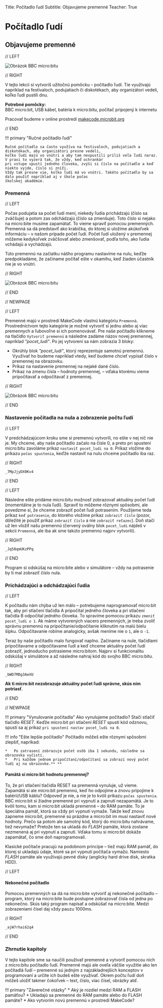 Title:   Počítadlo ľudí
Subtitle:   Objavujeme premenné 
Teacher:	True

# Počítadlo ľudí
## Objavujeme premenné

// LEFT

![Obrázok BBC micro:bitu](images/pocitadlo_ludi.jpg)

// RIGHT

<div markdown="1" class="lection-desc">
V tejto lekcii si vytvoríš užitočnú pomôcku – počítadlo ľudí. Tie využívajú napríklad na festivaloch, podujatiach
či diskotékach, aby organizátori vedeli, koľko ľudí pustili dnu.
</div>

**Potrebné pomôcky:**  
BBC micro:bit, USB kábel, batéria k micro:bitu, počítač pripojený k internetu

Pracovať budeme v online prostredí [makecode.microbit.org](https://makecode.microbit.org/)

// END

!!! primary "Ručné počítadlo ľudí"

	Ručné počítadlo sa často využíva na festivaloch, podujatiach a diskotékach, aby organizátori presne vedeli,
	koľko ľudí majú vo vnútri a aby tam nevpustili príliš veľa ľudí naraz. V praxi to vyzerá tak, že vždy, keď ochrankár
	pri vstupe vpustí jedného človeka, zvýši si číslo na počítadle a keď niekto vyjde, číslo si zníži.
	Vždy tak presne vie, koľko ľudí má vo vnútri. Takéto počítadlo by sa dalo použiť napríklad aj v škole počas
	školskej akadémie.

### Premenná

// LEFT

Počas podujatia sa počet ľudí mení, niekedy ľudia prichádzajú (číslo sa zväčšuje)
a potom zas odchádzajú (číslo sa zmenšuje). Toto číslo si nejako na micro:bite musíme zapamätať.
To vieme spraviť pomocou premenných. Premenná sa dá predstaviť ako krabička, do ktorej si uložíme
akúkoľvek informáciu – v našom prípade počet ľudí. Počet ľudí uložený v premennej môžeme kedykoľvek
zväčšovať alebo zmenšovať, podľa toho, ako ľudia vchádajú a vychádzajú.

Túto premennú na začiatku nášho programu nastavíme na nulu, keďže predpokladáme,
že začíname počítať ešte v okamihu, keď žiaden účastník nie je vo vnútri.

// RIGHT

![Obrázok BBC micro:bitu](images/makecode_premenna.png)

// END

// NEWPAGE

// LEFT

Premenné majú v prostredí MakeCode vlastnú kategóriu `Premenná`. Prostredníctvom tejto kategórie je možné vytvoriť si jednu alebo aj viac
premennych a ľubovoľne si ich pomenovávať. Pre naše počítadlo klikneme na tlačidlo `Vytvoriť premennú`
a následne zadáme názov novej premennej, napríklad _"pocet_ludi"_.
Po jej vytvorení sa nám zobrazia 3 bloky:

*   Okrúhly blok _"pocet_ludi"_, ktorý reprezentuje samotnú premennú. Využívať ho budeme napríklad vtedy, keď budeme chcieť vypísať číslo v premennej na obrazovku. 
*   Príkaz na nastavenie premennej na nejaké dané číslo.
*   Príkaz na zmenu čísla – hodnoty premennej, – vďaka ktorému vieme pripočítavať a odpočítavať z premennej.


// RIGHT

![Obrázok BBC micro:bitu](images/makecode_premenna_2.png)

// END

### Nastavenie počítadla na nula a zobrazenie počtu ľudí

// LEFT

V predchádzajúcom kroku sme si premennú vytvorili, no ešte v nej nič nie je. My chceme, aby naše počítadlo začalo
na čísle 0, a preto pri spustení micro:bitu zavoláme príkaz `nastaviť pocet_ludi na 0`.
Príkaz vložíme do príkazu `počas spustenia`, keďže nastaviť na nulu chceme počítadlo iba raz.

// RIGHT

```makecode
_7MpJjyDX0Kv4
```

// END

// LEFT

Následne ešte pridáme micro:bitu možnosť zobrazovať aktuálny počet ľudí (momentálne je to nula ľudí).
Spraviť to môžeme rôznymi spôsobmi, ale povedzme si, že chceme zobraziť počet ľudí potrasením.
Použijeme teda príkaz `keď potrasenie`, do ktorého vložíme príkaz `zobraziť číslo` (pozor, dôležité je použiť
príkaz `zobraziť číslo` a nie `zobraziť reťazec`). Doň stačí už len vložiť našu premennú (červený oválny blok
`pocet_ludi` nájdeš v sekcii `Premenná`, ale iba ak sme takúto premennú najprv vytvorili).

// RIGHT

```makecode
_Jq58qmUKzPPq
```

// END

Program si odskúšaj na micro:bite alebo v simulátore – vždy na potrasenie by ti mal zobraziť číslo nula.


### Prichádzajúci a odchádzajúci ľudia

// LEFT

K počítadlu nám chýba už len málo – potrebujeme naprogramovať micro:bit tak, aby pri stlačení tlačidla A
pripočítal jedného človeka a pri stlačení tlačidla B odpočítal jedného človeka. To spravíme pomocou
príkazu `zmeniť pocet_ludi o 1`. Ak máme vytvorených viacero premenných, je treba zvoliť správnu premennú
na pripočítanie/odpočítanie kliknutím na malú bielu šípku. Odpočítavanie robíme analogicky,
avšak meníme nie o `1`, ale o `-1`.

Teraz by naše počítadlo malo fungovať naplno. Začíname na nule, tlačidlami pripočítavame a odpočítavame ľudí
a keď chceme aktuálny počet ľudí zobraziť, jednoducho potrasieme micro:bitom.
Najprv si funkcionalitu odskúšaj v simulátore a až následne nahraj kód do svojho BBC micro:bitu.


// RIGHT

```makecode
_bWD7MDg3AeXU
```

**Ak ti micro:bit nezobrazuje aktuálny počet ľudí správne, skús ním potriasť**.

// END



// NEWPAGE

!!! primary "Vynulovanie počítadla"
	Ako vynulujeme počítadlo? Stačí stlačiť tlačidlo _RESET_. Keďže micro:bit pri stlačení _RESET_ spustí kód odznovu,
	spustí sa aj príkaz `pri spustení nastav pocet_ludi na 0`. 

!!! info "Ešte lepšie počítadlo"
    Počítadlo môžeš ešte rôznymi spôsobmi zlepšiť, napríkad:

    *   Po zatrasení zobrazuje počet osôb iba 1 sekundu, následne sa obrazovka vyčistí.
    *   Pri každom jednom pripočítaní/odpočítaní sa zobrazí nový počet ľudí aj na obrazovke.** **



#### Pamätá si micro:bit hodnotu premennej?
To, že pri stlačení tlačidla RESET sa premenná vynuluje, už vieme. Zapamätá si ale micro:bit premennú,
keď ho odpojíme a znovu pripojíme k batérii/USB káblu? Odpoveď je nie, a nie je to kvôli príkazu
`počas spustenia`. BBC micro:bit si žiadne premenné pri vypnutí a zapnutí nezapamätá. Je to kvôli tomu, kam si micro:bit
ukladá premenné – do RAM pamäte. To je špeciálna pamäť, ktorá sa vždy pri vypnutí vymaže. Takže keď znovu zapneme
micro:bit, premenné sú prázdne a micro:bit im musí nastaviť nové hodnoty. Prečo sa potom ale samotný kód, ktorý do
micro:bitu nahrávame, tiež nevymaže? Pretože ten sa ukladá do _FLASH_ pamäte, ktorá zostane nezmenená aj pri vypnutí
a zapnutí. Vďaka tomu si micro:bit dokáže zapamätať, čo sme doň naprogramovali.

Klasické počítače pracujú na podobnom princípe – tiež majú RAM pamäť, do ktorej si ukladajú údaje, ktoré sa pri vypnutí
počítača vymažú. Namiesto _FLASH_ pamäte ale využívajú pevné disky (anglicky hard drive disk, skratka HDD).


// LEFT
#### Nekonečné počítadlo

Pomocou premenných sa dá na micro:bite vytvoriť aj nekonečné počítadlo – program, ktorý na micro:bite bude postupne
zobrazovať čísla od jedna po nekonečno. Skús taký program napísať a odskúšať na micro:bite.
Medzi zobrazeniami čísel daj vždy pauzu 1000ms.

// RIGHT

```makecode
_ajW7rhai62q4
```

// END
    
### Zhrnutie kapitoly
V tejto kapitole sme sa naučili používať premenné a vytvoriť pomocou nich z micro:bitu počítadlo ľudí. Premenné majú
ale oveľa väčšie využitie ako len počítadlá ľudí – premenné sú jedným z najzákladnejších konceptov v programovaní
a určite ich budeš ešte využívať. Okrem počtu ľudí doň môžeš uložiť takmer čokoľvek – text, číslo, viac čísel,
obrázky atď.

!!! primary "Záverečné otázky"
    *   Aký je rozdiel medzi RAM a FLASH pamäťou?
    *   Ukladajú sa premenné do RAM pamäte alebo do FLASH pamäte?
    *   Ako vytvorím novú premennú v prostredí MakeCode?